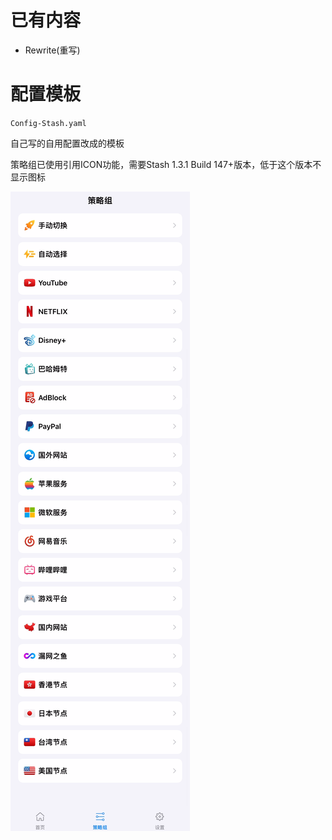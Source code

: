 已有内容
==
- Rewrite(重写)

配置模板
===
`Config-Stash.yaml`

自己写的自用配置改成的模板

策略组已使用引用ICON功能，需要Stash 1.3.1 Build 147+版本，低于这个版本不显示图标

![](https://raw.githubusercontent.com/Infatuation-Fei/explain/main/Picture/Config-Stash.PNG)
